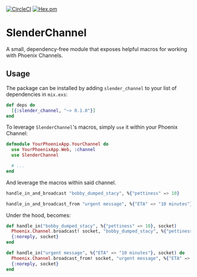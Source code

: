 [![CircleCI](https://circleci.com/gh/vanderhoop/slender_channel.svg?style=shield)](https://circleci.com/gh/stride-nyc/remote_retro)
[![Hex.pm](https://img.shields.io/hexpm/v/slender_channel.svg)]()

# SlenderChannel

A small, dependency-free module that exposes helpful macros for working with Phoenix Channels.

## Usage

The package can be installed by adding `slender_channel` to your list of dependencies in `mix.exs`:

```elixir
def deps do
  [{:slender_channel, "~> 0.1.0"}]
end
```

To leverage `SlenderChannel`'s macros, simply `use` it within your Phoenix Channel:

```elixir
defmodule YourPhoenixApp.YourChannel do
  use YourPhoenixApp.Web, :channel
  use SlenderChannel

  # ...
end
```

And leverage the macros within said channel.

```elixir
handle_in_and_broadcast "bobby_dumped_stacy", %{"pettiness" => 10}

handle_in_and_broadcast_from "urgent message", %{"ETA" => "10 minutes"}
```

Under the hood, becomes:

```elixir
def handle_in("bobby_dumped_stacy", %{"pettiness" => 10}, socket)
  Phoenix.Channel.broadcast! socket, "bobby_dumped_stacy", %{"pettiness" => 10}
  {:noreply, socket}
end

def handle_in("urgent message", %{"ETA" => "10 minutes"}, socket) do
  Phoenix.Channel.broadcast_from! socket, "urgent message", %{"ETA" => "10 minutes"}
  {:noreply, socket}
end
```

